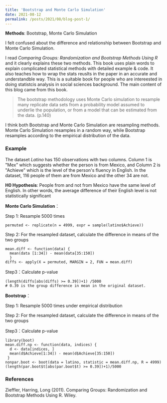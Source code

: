 ```yaml
---
title: 'Bootstrap and Monte Carlo Simulation'
date: 2021-08-12
permalink: /posts/2021/08/blog-post-1/
---
```

**Methods**: Bootstrap, Monte Carlo Simulation 

I felt confused about the difference and relationship between Bootstrap and Monte Carlo Simulation.  

I read _Comparing Groups: Randomization and Bootstrap Methods Using R_  and it clearly explains these two methods. This book uses plain words to explain complicated statistical methods with detailed example & code. It also teaches how to wrap the stats reuslts in the paper in an accurate and understandble way. This is a suitable book for people who are intereested in doing statistcis analysis in social sciences background. The main content of this blog came from this book. 


>The bootstrap methodology uses Monte Carlo simulation to resample many replicate data sets from a probability model assumed to underlie the population, or from a model that can be estimated from the data. (p.140)

I think both Bootstrap and Monte Carlo Simulation are resampling methods. Monte Carlo Simulation resamples in a random way, while Bootstrap resamples according to the empirical distribution of the data.

### Example
The dataset _Latino_ has 150 observations with two columns. Column 1 is "Mex" which suggests whether the person is from Mexico, and Column 2 is "Achieve" which is the level of the person's fluency in English. In the dataset, 116 people of them are from Mexico and the other 34 are not.

**H0 Hypothesis**: People from and not from Mexico have the same level of English. In other words, the average difference of their English level is not statistically significant

**Monte Carlo Simulation**：

Step 1: Resample 5000 times
```
permuted <- replicate(n = 4999, expr = sample(latino$Achieve))
```
Step 2: For the resampled dataset, calculate the difference in means of the two groups
```
mean.diff <- function(data) {
  mean(data [1:34]) - mean(data[35:150]) 
  }
diffs <- apply(X = permuted, MARGIN = 2, FUN = mean.diff)
```
Step3：Calculate p-value
```
(length(diffs[abs(diffs) >= 0.39])+1) /5000 
# 0.39 is the group difference in mean in the original dataset.
```

**Bootstrap**：

Step 1: Resample 5000 times under empirical distribution

Step 2: For the resampled dataset, calculate the difference in means of the two groups

Step3：Calculate p-value
```
library(boot)
mean.diff.np <- function(data, indices) {
  d <- data[indices, ]
  mean(d$Achieve[1:34]) - mean(d$Achieve[35:150])
 }  
nonpar.boot <- boot(data = latino, statistic = mean.diff.np, R = 4999)
(length(par.boot$t[abs(par.boot$t) >= 0.39])+1)/5000
```

### References
Zieffler, Harring, Long (2011). Comparing Groups: Randomization and Bootstrap Methods Using R. Wiley. 
